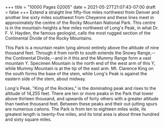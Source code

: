 +++
title = "10000 Pages 02005"
date = 2021-05-27T21:07:43-07:00
draft = false
+++
Extend a straight line fifty-five miles northwest from Denver and another line sixty miles southwest from Cheyenne and these lines meet in approximately the centre of the Rocky Mountain National Park. This centre is in the mountain-heights a few miles northwest of Long's Peak, in what Dr. F. V. Hayden, the famous geologist, calls the most rugged section of the Continental Divide of the Rocky Mountains.

This Park is a mountain realm lying almost entirely above the altitude of nine thousand feet. Through it from north to south extends the Snowy Range,--the Continental Divide,--and in it this and the Mummy Range form a vast mountain Y. Specimen Mountain is the north end of the west arm of this Y, while Mummy Mountain is at the tip of the east arm. Mt. Clarence King on the south forms the base of the stem, while Long's Peak is against the eastern side of the stem, about midway.

Long's Peak, "King of the Rockies," is the dominating peak and rises to the altitude of 14,255 feet. There are ten or more peaks in the Park that tower above thirteen thousand, and upwards of forty others with a greater altitude than twelve thousand feet. Between these peaks and their out-jutting spurs are numerous cañons. The Park is from ten to eighteen miles wide, its greatest length is twenty-five miles, and its total area is about three hundred and sixty square miles.

